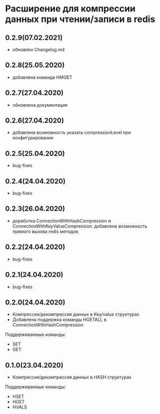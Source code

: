 # Расширение для компрессии данных при чтении/записи в redis

## 0.2.9(07.02.2021)
 - обновлен Changelog.md

## 0.2.8(25.05.2020)
 - добавлена команда HMGET
 
## 0.2.7(27.04.2020)
 - обновлена документация

## 0.2.6(27.04.2020)
 - добавлена возможность указать compressionLevel при конфигурировании
 
## 0.2.5(25.04.2020)
 - bug-fixes
 
## 0.2.4(24.04.2020)
 - bug-fixes
 
## 0.2.3(26.04.2020)
 - доработка ConnectionWithHashCompression и ConnectionWithKeyValueCompression: 
 добавлена возможность прямого вызова redis методов
 
## 0.2.2(24.04.2020)
 - bug-fixes
 
## 0.2.1(24.04.2020)
 - bug-fixes

## 0.2.0(24.04.2020)
 - Компрессия/декомпрессия данных в Key/value структурах
 - Добавлена поддержка команды HGETALL в ConnectionWithHashCompression
 
 Поддерживаемые команды:
   - SET
   - GET

## 0.1.0(23.04.2020)
 - Компрессия/декомпрессия данных в HASH структурах
 
 Поддерживаемые команды:
   - HSET
   - HGET
   - HVALS
  
 



